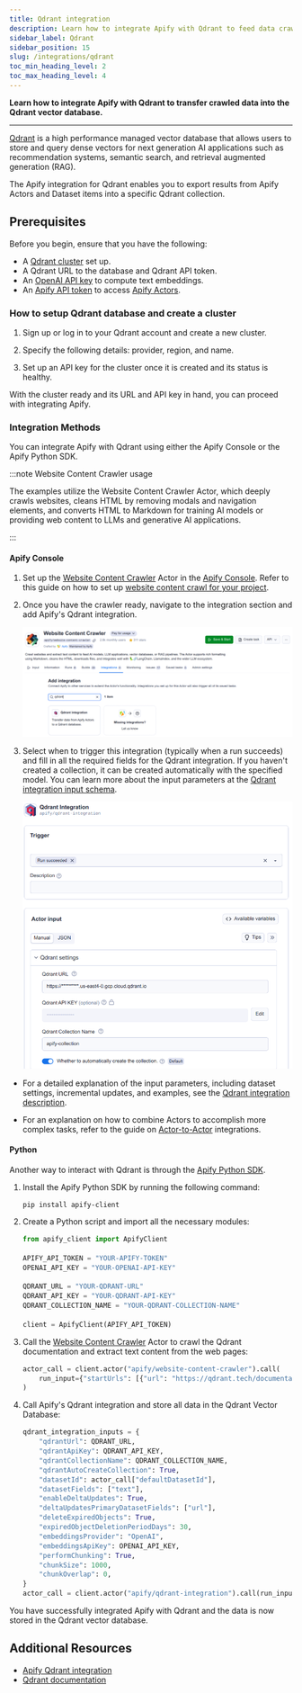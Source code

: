 ```yaml
---
title: Qdrant integration
description: Learn how to integrate Apify with Qdrant to feed data crawled from the web into the Qdrant vector database.
sidebar_label: Qdrant
sidebar_position: 15
slug: /integrations/qdrant
toc_min_heading_level: 2
toc_max_heading_level: 4
---
```


**Learn how to integrate Apify with Qdrant to transfer crawled data into the Qdrant vector database.**

---

[Qdrant](https://qdrant.tech) is a high performance managed vector database that allows users to store and query dense vectors for next generation AI applications such as recommendation systems, semantic search, and retrieval augmented generation (RAG).

The Apify integration for Qdrant enables you to export results from Apify Actors and Dataset items into a specific Qdrant collection.

## Prerequisites

Before you begin, ensure that you have the following:

- A [Qdrant cluster](https://qdrant.tech) set up.
- A Qdrant URL to the database and Qdrant API token.
- An [OpenAI API key](https://openai.com/index/openai-api/) to compute text embeddings.
- An [Apify API token](https://docs.apify.com/platform/integrations/api#api-token) to access [Apify Actors](https://apify.com/store).

### How to setup Qdrant database and create a cluster

1. Sign up or log in to your Qdrant account and create a new cluster.

1. Specify the following details: provider, region, and name.

1. Set up an API key for the cluster once it is created and its status is healthy.

With the cluster ready and its URL and API key in hand, you can proceed with integrating Apify.


### Integration Methods

You can integrate Apify with Qdrant using either the Apify Console or the Apify Python SDK.

:::note Website Content Crawler usage

The examples utilize the Website Content Crawler Actor, which deeply crawls websites, cleans HTML by removing modals and navigation elements, and converts HTML to Markdown for training AI models or providing web content to LLMs and generative AI applications.

:::

#### Apify Console

1. Set up the [Website Content Crawler](https://apify.com/apify/website-content-crawler) Actor in the [Apify Console](https://console.apify.com). Refer to this guide on how to set up [website content crawl for your project](https://blog.apify.com/talk-to-your-website-with-large-language-models/).

1. Once you have the crawler ready, navigate to the integration section and add Apify's Qdrant integration.

    ![Website Content Crawler with Qdrant integration](../images/qdrant-wcc-integration.png)

1. Select when to trigger this integration (typically when a run succeeds) and fill in all the required fields for the Qdrant integration. If you haven't created a collection, it can be created automatically with the specified model. You can learn more about the input parameters at the [Qdrant integration input schema](https://apify.com/apify/qdrant-integration).

   ![Qdrant integration configuration](../images/qdrant-integration-setup.png)

- For a detailed explanation of the input parameters, including dataset settings, incremental updates, and examples, see the [Qdrant integration description](https://apify.com/apify/qdrant-integration).

- For an explanation on how to combine Actors to accomplish more complex tasks, refer to the guide on [Actor-to-Actor](https://blog.apify.com/connecting-scrapers-apify-integration/) integrations.

#### Python

Another way to interact with Qdrant is through the [Apify Python SDK](https://docs.apify.com/sdk/python/).

1. Install the Apify Python SDK by running the following command:

    ```shell
    pip install apify-client
    ```

1. Create a Python script and import all the necessary modules:

    ```python
    from apify_client import ApifyClient

    APIFY_API_TOKEN = "YOUR-APIFY-TOKEN"
    OPENAI_API_KEY = "YOUR-OPENAI-API-KEY"

    QDRANT_URL = "YOUR-QDRANT-URL"
    QDRANT_API_KEY = "YOUR-QDRANT-API-KEY"
    QDRANT_COLLECTION_NAME = "YOUR-QDRANT-COLLECTION-NAME"

    client = ApifyClient(APIFY_API_TOKEN)
    ```

1. Call the [Website Content Crawler](https://apify.com/apify/website-content-crawler) Actor to crawl the Qdrant documentation and extract text content from the web pages:

    ```python
    actor_call = client.actor("apify/website-content-crawler").call(
        run_input={"startUrls": [{"url": "https://qdrant.tech/documentation/"}]}
    )
    ```

1. Call Apify's Qdrant integration and store all data in the Qdrant Vector Database:

    ```python
    qdrant_integration_inputs = {
        "qdrantUrl": QDRANT_URL,
        "qdrantApiKey": QDRANT_API_KEY,
        "qdrantCollectionName": QDRANT_COLLECTION_NAME,
        "qdrantAutoCreateCollection": True,
        "datasetId": actor_call["defaultDatasetId"],
        "datasetFields": ["text"],
        "enableDeltaUpdates": True,
        "deltaUpdatesPrimaryDatasetFields": ["url"],
        "deleteExpiredObjects": True,
        "expiredObjectDeletionPeriodDays": 30,
        "embeddingsProvider": "OpenAI",
        "embeddingsApiKey": OPENAI_API_KEY,
        "performChunking": True,
        "chunkSize": 1000,
        "chunkOverlap": 0,
    }
    actor_call = client.actor("apify/qdrant-integration").call(run_input=qdrant_integration_inputs)

    ```

You have successfully integrated Apify with Qdrant and the data is now stored in the Qdrant vector database.

## Additional Resources

- [Apify Qdrant integration](https://apify.com/apify/qdrant-integration)
- [Qdrant documentation](https://qdrant.tech/documentation/)
